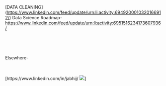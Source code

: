 
[DATA CLEANING] (https://www.linkedin.com/feed/update/urn:li:activity:6949200010320166912/)
Data Science Roadmap- https://www.linkedin.com/feed/update/urn:li:activity:6951516234173607936/


<br/>
<br/>
<img source="https://img.shields.io/badge/LinkedIn-0077B5?style=for-the-badge&logo=linkedin&logoColor=white">
<br/>
<br/>

Elsewhere- 

<br/>
<br/>
[https://www.linkedin.com/in/jabhij/ <img src="https://img.shields.io/badge/LinkedIn-0077B5?style=for-the-badge&logo=linkedin&logoColor=white" />]
<br/>
<br/>
